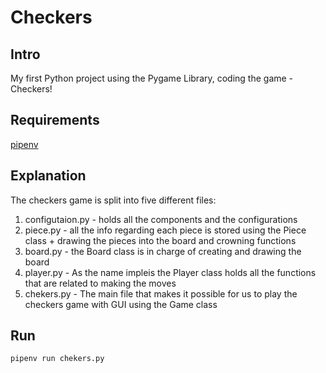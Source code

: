 
# Checkers
## Intro 
My first Python project using the Pygame Library, coding the game - Checkers!

## Requirements

<a href="https://github.com/Iddorot/Checkers/blob/develop/Pipfile" target="_blank">pipenv</a>

## Explanation  

The checkers game is split into five different files:
  1. configutaion.py - holds all the components and the configurations
  2. piece.py - all the info regarding each piece is stored using the Piece class + drawing the pieces into the board and crowning       functions
  3. board.py - the Board class is in charge of creating and drawing the board
  4. player.py - As the name impleis the Player class holds all the functions that are related to making the moves
  5. chekers.py - The main file that makes it possible for us to play the checkers game with GUI using the Game class
       
## Run

```
pipenv run chekers.py
```
